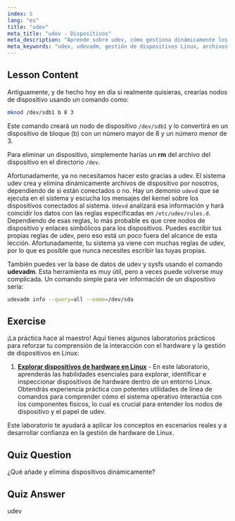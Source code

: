 ```yaml
---
index: 5
lang: "es"
title: "udev"
meta_title: "udev - Dispositivos"
meta_description: "Aprende sobre udev, cómo gestiona dinámicamente los archivos de dispositivos Linux y usa udevadm. Comprende la creación de nodos de dispositivo para principiantes."
meta_keywords: "udev, udevadm, gestión de dispositivos Linux, archivos de dispositivos, tutorial de Linux, Linux para principiantes, reglas de udev, guía de Linux"
---
```


## Lesson Content

Antiguamente, y de hecho hoy en día si realmente quisieras, crearías nodos de dispositivo usando un comando como:

```bash
mknod /dev/sdb1 b 8 3
```

Este comando creará un nodo de dispositivo `/dev/sdb1` y lo convertirá en un dispositivo de bloque (b) con un número mayor de 8 y un número menor de 3.

Para eliminar un dispositivo, simplemente harías un **rm** del archivo del dispositivo en el directorio `/dev`.

Afortunadamente, ya no necesitamos hacer esto gracias a udev. El sistema udev crea y elimina dinámicamente archivos de dispositivo por nosotros, dependiendo de si están conectados o no. Hay un demonio `udevd` que se ejecuta en el sistema y escucha los mensajes del kernel sobre los dispositivos conectados al sistema. `Udevd` analizará esa información y hará coincidir los datos con las reglas especificadas en `/etc/udev/rules.d`. Dependiendo de esas reglas, lo más probable es que cree nodos de dispositivo y enlaces simbólicos para los dispositivos. Puedes escribir tus propias reglas de udev, pero eso está un poco fuera del alcance de esta lección. Afortunadamente, tu sistema ya viene con muchas reglas de udev, por lo que es posible que nunca necesites escribir las tuyas propias.

También puedes ver la base de datos de udev y sysfs usando el comando **udevadm**. Esta herramienta es muy útil, pero a veces puede volverse muy complicada. Un comando simple para ver información de un dispositivo sería:

```bash
udevadm info --query=all --name=/dev/sda
```

## Exercise

¡La práctica hace al maestro! Aquí tienes algunos laboratorios prácticos para reforzar tu comprensión de la interacción con el hardware y la gestión de dispositivos en Linux:

1. **[Explorar dispositivos de hardware en Linux](https://labex.io/es/labs/comptia-explore-hardware-devices-in-linux-590861)** - En este laboratorio, aprenderás las habilidades esenciales para explorar, identificar e inspeccionar dispositivos de hardware dentro de un entorno Linux. Obtendrás experiencia práctica con potentes utilidades de línea de comandos para comprender cómo el sistema operativo interactúa con los componentes físicos, lo cual es crucial para entender los nodos de dispositivo y el papel de udev.

Este laboratorio te ayudará a aplicar los conceptos en escenarios reales y a desarrollar confianza en la gestión de hardware de Linux.

## Quiz Question

¿Qué añade y elimina dispositivos dinámicamente?

## Quiz Answer

udev
